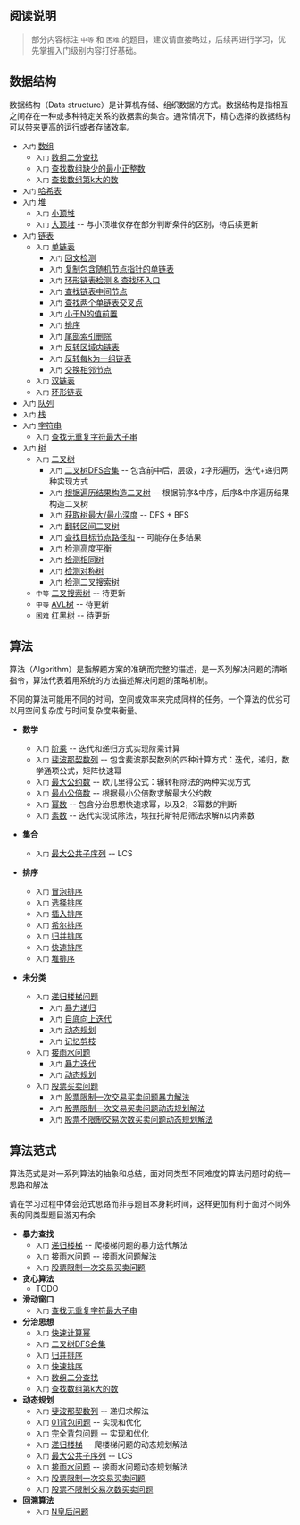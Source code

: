 
## 阅读说明
> 部分内容标注 ```中等``` 和 ```困难``` 的题目，建议请直接略过，后续再进行学习，优先掌握入门级别内容打好基础。

## 数据结构

数据结构（Data structure）是计算机存储、组织数据的方式。数据结构是指相互之间存在一种或多种特定关系的数据素的集合。通常情况下，精心选择的数据结构可以带来更高的运行或者存储效率。

* `入门` [数组](src/data-structures/array/README.md)
  * `入门` [数组二分查找](src/data-structures/array/binarySearch)
  * `入门` [查找数组缺少的最小正整数](src/data-structures/array/findMinMissNumber/)
  * `入门` [查找数组第k大的数](src/data-structures/array/findKthLargestNumber/)
* `入门` [哈希表](src/data-structures/hash-table/README.md)
* `入门` [堆](src/data-structures/heap/README.md)
  * `入门` [小顶堆](src/data-structures/heap/minHeap.js)
  * `入门` [大顶堆](src/data-structures/heap/miniHeap.js)  -- 与小顶堆仅存在部分判断条件的区别，待后续更新
* `入门` [链表](src/data-structures/linked-lists/README.md)
  * `入门` [单链表](src/data-structures/linked-lists/singlyLinkedList/)
    * `入门` [回文检测](src/data-structures/linked-lists/singlyLinkedList/check-nodes-palindrome/)
    * `入门` [复制包含随机节点指针的单链表](src/data-structures/linked-lists/singlyLinkedList/copy-linked-with-random-arrow/)
    * `入门` [环形链表检测 & 查找环入口](src/data-structures/linked-lists/singlyLinkedList/find-cycle-entry/)
    * `入门` [查找链表中间节点](src/data-structures/linked-lists/singlyLinkedList/find-middle-nodes/)
    * `入门` [查找两个单链表交叉点](src/data-structures/linked-lists/singlyLinkedList/nodes-intersection/)
    * `入门` [小于N的值前置](src/data-structures/linked-lists/singlyLinkedList/nodes-partition/)
    * `入门` [排序](src/data-structures/linked-lists/singlyLinkedList/nodes-sorts/)
    * `入门` [尾部索引删除](src/data-structures/linked-lists/singlyLinkedList/remove-from-end/)
    * `入门` [反转区域内链表](src/data-structures/linked-lists/singlyLinkedList/reverse-range-nodes/)
    * `入门` [反转每k为一组链表](src/data-structures/linked-lists/singlyLinkedList/reverse-k-range/)
    * `入门` [交换相邻节点](src/data-structures/linked-lists/singlyLinkedList/swap-neared-nodes/)
  * `入门` [双链表](src/data-structures/linked-lists/doublyLinkedList/)
  * `入门` [环形链表](src/data-structures/linked-lists/circularLinkedList/)
* `入门` [队列](src/data-structures/queue/README.md)
* `入门` [栈](src/data-structures/stack/README.md)
* `入门` [字符串](src/data-structures/string/)
  * `入门` [查找无重复字符最大子串](src/data-structures/string/noRepeatLongestString) 
* `入门` [树](src/data-structures/tree/README.md)
  * `入门` [二叉树](src/data-structures/tree/binary-tree/README.md)
    * `入门` [二叉树DFS合集](src/data-structures/tree/binary-tree/traversal) -- 包含前中后，层级，z字形遍历，迭代+递归两种实现方式
    * `入门` [根据遍历结果构造二叉树](src/data-structures/tree/binary-tree/construct-by-traversal) -- 根据前序&中序，后序&中序遍历结果构造二叉树
    * `入门` [获取树最大/最小深度](src/data-structures/tree/binary-tree/depth) -- DFS + BFS
    * `入门` [翻转区间二叉树](src/data-structures/tree/binary-tree/invert)
    * `入门` [查找目标节点路径和](src/data-structures/tree/binary-tree/find-path-Sum) -- 可能存在多结果
    * `入门` [检测高度平衡](src/data-structures/tree/binary-tree/check-height-balanced)
    * `入门` [检测相同树](src/data-structures/tree/binary-tree/check-same-tree)
    * `入门` [检测对称树](src/data-structures/tree/binary-tree/check-symmetric)
    * `入门` [检测二叉搜索树](src/data-structures/tree/binary-tree/checkBST)
  * `中等` [二叉搜索树](src/data-structures/tree/binary-search-tree/README.md) -- 待更新
  * `中等` [AVL树](src/data-structures/tree/AVL/README.md) -- 待更新
  * `困难` [红黑树](src/data-structures/tree/red-black-tree/README.md) -- 待更新

## 算法
算法（Algorithm）是指解题方案的准确而完整的描述，是一系列解决问题的清晰指令，算法代表着用系统的方法描述解决问题的策略机制。

不同的算法可能用不同的时间，空间或效率来完成同样的任务。一个算法的优劣可以用空间复杂度与时间复杂度来衡量。

* **数学**
  * `入门` [阶乘](src/algorithms/math/factorial/README.md) -- 迭代和递归方式实现阶乘计算
  * `入门` [斐波那契数列](src/algorithms/math/factorial/README.md) -- 包含斐波那契数列的四种计算方式：迭代，递归，数学通项公式，矩阵快速幂
  * `入门` [最大公约数](src/algorithms/math/greatest-common-divisor/README.md) -- 欧几里得公式：辗转相除法的两种实现方式
  * `入门` [最小公倍数](src/algorithms/math/least-common-multiple/README.md)  -- 根据最小公倍数求解最大公约数
  * `入门` [幂数](src/algorithms/math/power/README.md) -- 包含分治思想快速求幂，以及2，3幂数的判断
  * `入门` [素数](src/algorithms/math/primality/README.md) -- 迭代实现试除法，埃拉托斯特尼筛法求解n以内素数

* **集合**
  * `入门` [最大公共子序列](src/algorithms/dynamic-programming/longest-common-subquence) -- LCS

* **排序**
  * `入门` [冒泡排序](src/algorithms/sort/bubble-sorts/README.md)
  * `入门` [选择排序](src/algorithms/math/selection-sorts/README.md)
  * `入门` [插入排序](src/algorithms/math/insertion-sorts/README.md)
  * `入门` [希尔排序](src/algorithms/math/shell-sorts/README.md)
  * `入门` [归并排序](src/algorithms/math/merge-sorts/README.md)
  * `入门` [快速排序](src/algorithms/math/quick-sorts/README.md)
  * `入门` [堆排序](src/algorithms/math/heap-sorts/README.md)

* **未分类**
  * `入门` [递归楼梯问题](src/algorithms/uncategorized/staircase/)
    * `入门` [暴力递归](src/algorithms/uncategorized/staircase/staircase-BF/)
    * `入门` [自底向上迭代](src/algorithms/uncategorized/staircase/staircase-IT/)
    * `入门` [动态规划](src/algorithms/uncategorized/staircase/staircase-DP/)
    * `入门` [记忆剪枝](src/algorithms/uncategorized/staircase/staircase-MEM/)
  * `入门` [接雨水问题](src/algorithms/uncategorized/trappingRain/)
    * `入门` [暴力迭代](src/algorithms/uncategorized/trappingRain/trappingRain-BF/)
    * `入门` [动态规划](src/algorithms/uncategorized/trappingRain/trappingRain-DP/)
  * `入门` [股票买卖问题](src/algorithms/uncategorized/buyShares/)
    * `入门` [股票限制一次交易买卖问题暴力解法](src/algorithms/uncategorized/buyShares/buySharesOnce/buySharesOnce-BF/)
    * `入门` [股票限制一次交易买卖问题动态规划解法](src/algorithms/uncategorized/buyShares/buySharesOnce/buySharesOnce-DP/)
    * `入门` [股票不限制交易次数买卖问题动态规划解法](src/algorithms/uncategorized/buyShares/buySharesUnlimited/buySharesUnlimited-DP/)

## 算法范式
算法范式是对一系列算法的抽象和总结，面对同类型不同难度的算法问题时的统一思路和解法

请在学习过程中体会范式思路而非与题目本身耗时间，这样更加有利于面对不同外表的同类型题目游刃有余

* **暴力查找**
  * `入门` [递归楼梯](src/algorithms/uncategorized/staircase/staircase-BF/) -- 爬楼梯问题的暴力迭代解法
  * `入门` [接雨水问题](src/algorithms/uncategorized/trappingRain/trappingRain-BF/) -- 接雨水问题解法
  * `入门` [股票限制一次交易买卖问题](src/algorithms/uncategorized/buyShares/buySharesOnce/buySharesOnce-BF/)
* **贪心算法**
  * TODO
* **滑动窗口**
  * `入门` [查找无重复字符最大子串](src/data-structures/string/noRepeatLongestString) 
* **分治思想**
  * `入门` [快速计算幂](src/algorithms/math/power)
  * `入门` [二叉树DFS合集](src/data-structures/tree/binary-tree/traversal)
  * `入门` [归并排序](src/algorithms/math/merge-sorts/README.md)
  * `入门` [快速排序](src/algorithms/math/quick-sorts/README.md)
  * `入门` [数组二分查找](src/data-structures/array/binarySearch)
  * `入门` [查找数组第k大的数](src/data-structures/array/findKthLargestNumber/)
* **动态规划**
  * `入门` [斐波那契数列](src/algorithms/math/factorial/README.md) -- 递归求解法
  * `入门` [01背包问题](src/algorithms/dynamic-programming/knapsack-problem/zero-one-knapsack-problem/) -- 实现和优化
  * `入门` [完全背包问题](src/algorithms/dynamic-programming/knapsack-problem/unbounded-knapsack-problem/) -- 实现和优化
  * `入门` [递归楼梯](src/algorithms/uncategorized/staircase/staircase-DP/) -- 爬楼梯问题的动态规划解法
  * `入门` [最大公共子序列](src/algorithms/dynamic-programming/longest-common-subquence) -- LCS
  * `入门` [接雨水问题](src/algorithms/uncategorized/trappingRain/trappingRain-DP/) -- 接雨水问题动态规划解法
  * `入门` [股票限制一次交易买卖问题](src/algorithms/uncategorized/buyShares/buySharesOnce/buySharesOnce-DP/)
  * `入门` [股票不限制交易次数买卖问题](src/algorithms/uncategorized/buyShares/buySharesUnlimited/buySharesUnlimited-DP/)
* **回溯算法**
  * `入门` [N皇后问题](src/algorithms/backtracking/n-queens/)

